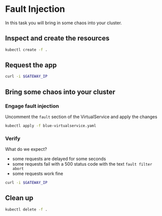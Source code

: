 # Fault Injection

In this task you will bring in some chaos into your cluster.

## Inspect and create the resources

```bash
kubectl create -f .
```

## Request the app

```bash
curl -i $GATEWAY_IP
```

## Bring some chaos into your cluster

### Engage fault injection

Uncomment the `fault` section of the VirtualService and apply the changes

```bash
kubectl apply -f blue-virtualservice.yaml
```

### Verify

What do we expect?

- some requests are delayed for some seconds
- some requests fail with a 500 status code with the text `fault filter abort`
- some requests work fine

```bash
curl -i $GATEWAY_IP
```

## Clean up

```bash
kubectl delete -f .
```

